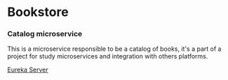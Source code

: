 # Bookstore
### Catalog microservice


This is a microservice responsible to be a catalog of books, it's a part of a project for study microservices and integration 
with others platforms.

[Eureka Server](https://github.com/thesambex/bookstore-registry-server)